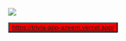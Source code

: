 <div>
  <img src="https://github.com/azeemuddinaziz/azeemuddinaziz/assets/79792351/b395b7b5-fd98-4262-a7bd-06a2a5ba8927" />
  
 <button style="background-color: red;">https://trivia-app-azeem.vercel.app/</button>
</div>




<!--
**azeemuddinaziz/azeemuddinaziz** is a ✨ _special_ ✨ repository because its `README.md` (this file) appears on your GitHub profile.

Here are some ideas to get you started:

- 🔭 I’m currently working on ...
- 🌱 I’m currently learning ...
- 👯 I’m looking to collaborate on ...
- 🤔 I’m looking for help with ...
- 💬 Ask me about ...
- 📫 How to reach me: ...
- 😄 Pronouns: ...
- ⚡ Fun fact: ...
-->

